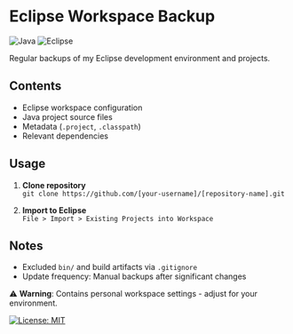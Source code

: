 # Eclipse Workspace Backup

![Java](https://img.shields.io/badge/Java-ED8B00?style=flat&logo=java&logoColor=white)
![Eclipse](https://img.shields.io/badge/Eclipse-2C2255?style=flat&logo=eclipse&logoColor=white)

Regular backups of my Eclipse development environment and projects.

## Contents
- Eclipse workspace configuration
- Java project source files
- Metadata (`.project`, `.classpath`)
- Relevant dependencies

## Usage
1. **Clone repository**  
   `git clone https://github.com/[your-username]/[repository-name].git`

2. **Import to Eclipse**  
   `File > Import > Existing Projects into Workspace`

## Notes
- Excluded `bin/` and build artifacts via `.gitignore`
- Update frequency: Manual backups after significant changes

⚠️ **Warning**: Contains personal workspace settings - adjust for your environment.

[![License: MIT](https://img.shields.io/badge/License-MIT-yellow.svg)](https://opensource.org/licenses/MIT)
